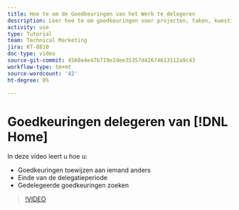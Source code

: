 ```yaml
---
title: Hoe te om de Goedkeuringen van het Werk te delegeren
description: Leer hoe te om goedkeuringen voor projecten, taken, kwesties, en chronologie aan een andere gebruiker te delegeren.
activity: use
type: Tutorial
team: Technical Marketing
jira: KT-8810
doc-type: video
source-git-commit: 4568e4e47b719e2dee35357d42674613112a9c43
workflow-type: tm+mt
source-wordcount: '42'
ht-degree: 0%

---
```


# Goedkeuringen delegeren van [!DNL Home]

In deze video leert u hoe u:

* Goedkeuringen toewijzen aan iemand anders
* Einde van de delegatieperiode
* Gedelegeerde goedkeuringen zoeken

>[!VIDEO](https://video.tv.adobe.com/v/336094/?quality=12&learn=on&enablevpops)

<!--
learn more URLS
Delegate approval request
-->
